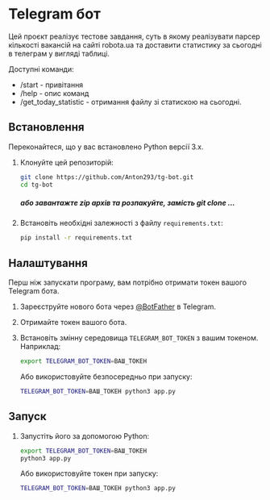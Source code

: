 # Telegram бот

Цей проєкт реалізує тестове завдання, суть в якому реалізувати парсер кількості вакансій на сайті robota.ua та доставити статистику за сьогодні в телеграм у вигляді таблиці.

Доступні команди:
- /start - привітання
- /help - опис команд
- /get_today_statistic - отримання файлу зі статискою на сьогодні.

## Встановлення

Переконайтеся, що у вас встановлено Python версії 3.x.

1. Клонуйте цей репозиторій:

    ```bash
    git clone https://github.com/Anton293/tg-bot.git
    cd tg-bot
    ```
    ##### або завантажте zip архів та розпакуйте, замість git clone ...

2. Встановіть необхідні залежності з файлу `requirements.txt`:

    ```bash
    pip install -r requirements.txt
    ```

## Налаштування

Перш ніж запускати програму, вам потрібно отримати токен вашого Telegram бота.

1. Зареєструйте нового бота через [@BotFather](https://t.me/BotFather) в Telegram.
2. Отримайте токен вашого бота.
3. Встановіть змінну середовища `TELEGRAM_BOT_TOKEN` з вашим токеном. Наприклад:

    ```bash
    export TELEGRAM_BOT_TOKEN=ВАШ_ТОКЕН
    ```

   Або використовуйте безпосередньо при запуску:

    ```bash
    TELEGRAM_BOT_TOKEN=ВАШ_ТОКЕН python3 app.py
    ```

## Запуск

1. Запустіть його за допомогою Python:

    ```bash
    export TELEGRAM_BOT_TOKEN=ВАШ_ТОКЕН
    python3 app.py
    ```

   Або використовуйте токен при запуску:

    ```bash
    TELEGRAM_BOT_TOKEN=ВАШ_ТОКЕН python3 app.py
    ```



